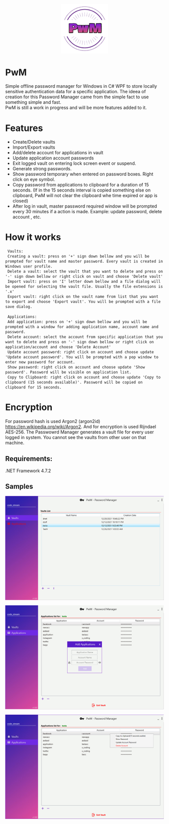<p align="center">
  <img src="https://github.com/0x78654C/PwM/blob/main/Media/logo.png" width=150>
</p>

# PwM
Simple offline password manager for Windows in C# WPF  to store locally sensitive authentication data for a specific application. 
The ideea of creation for this Password Manager came from the simple fact to use something simple and fast.   
PwM is still a work in progress and will be more features added to it.

# Features

 - Create/Delete vaults
 - Import/Export vaults
 - Add/delete account for applications in vault
 - Update application account passwords
 - Exit logged vault on entering lock screen event or suspend.
 - Generate strong passwords.
 - Show password temporary when entered on password boxes. Right click on eye symbol.
 - Copy password from applications to clipboard for a duration of 15 seconds.
   (If in the 15 seconds interval is copied something else on clipboard, PwM will not clear the clipboard whe time expired or app is closed) 
 - After log in vault, master password required window will be prompted every 30 minutes if a action is made. Example: update password, delete account , etc.

# How it works

     Vaults:
     Creating a vault: press on '+' sign down bellow and you will be prompted for vault name and master password. Every vault is created in Windows user profile.
     Delete a vault: select the vault that you want to delete and press on '-' sign down bellow or right click on vault and choose 'Delete vault'
     Import vault: press on 'I' letter down bellow and a file dialog will be opened for selecting the vault file. Usually the file extensions is '.x'
     Export vault: right click on the vault name from list that you want to export and choose 'Export vault'. You will be prompted with a file save dialog.
 
     Applications:
     Add application: press on '+' sign down bellow and you will be prompted with a window for adding application name, account name and password.
     Delete account: select the account from specific application that you want to delete and press on '-' sign down bellow or right click on application/account and choose 'Delete Account'
     Update account password: right click on account and choose update 'Update account password'. You will be prompted with a pop window to enter new password for account.
     Show password: right click on account and choose update 'Show password'. Password will be visible on application list.
     Copy to Clipboard: right click on account and choose update 'Copy to clipboard (15 seconds available)'. Password will be copied on clipboard for 15 seconds.

# Encryption

For password hash is used Argon2 (argon2id) https://en.wikipedia.org/wiki/Argon2. And for encryption is used Rijndael AES-256.
The Passwowrd Manager generates a vault file for every user logged in system. You cannot see the vaults from other user on that machine.

## Requirements:

.NET Framework 4.7.2

## Samples

![alt text](https://github.com/0x78654C/PwM/blob/main/Media/1v.jpg?raw=true)


![alt text](https://github.com/0x78654C/PwM/blob/main/Media/1.jpg?raw=true)


![alt text](https://github.com/0x78654C/PwM/blob/main/Media/2.jpg?raw=true)
